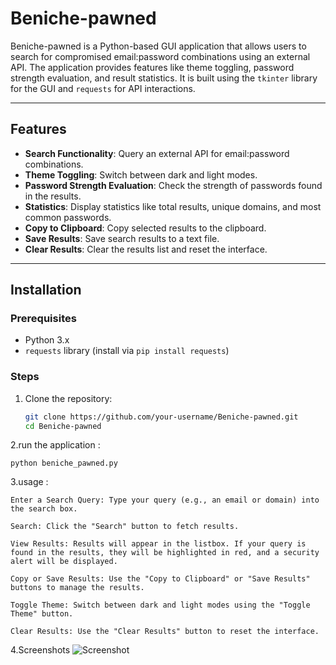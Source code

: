 # Beniche-pawned

Beniche-pawned is a Python-based GUI application that allows users to search for compromised email:password combinations using an external API. The application provides features like theme toggling, password strength evaluation, and result statistics. It is built using the `tkinter` library for the GUI and `requests` for API interactions.

---

## Features

- **Search Functionality**: Query an external API for email:password combinations.
- **Theme Toggling**: Switch between dark and light modes.
- **Password Strength Evaluation**: Check the strength of passwords found in the results.
- **Statistics**: Display statistics like total results, unique domains, and most common passwords.
- **Copy to Clipboard**: Copy selected results to the clipboard.
- **Save Results**: Save search results to a text file.
- **Clear Results**: Clear the results list and reset the interface.

---

## Installation

### Prerequisites

- Python 3.x
- `requests` library (install via `pip install requests`)

### Steps

1. Clone the repository:
   ```bash
   git clone https://github.com/your-username/Beniche-pawned.git
   cd Beniche-pawned
2.run the application :

    python beniche_pawned.py
3.usage :

    Enter a Search Query: Type your query (e.g., an email or domain) into the search box.

    Search: Click the "Search" button to fetch results.

    View Results: Results will appear in the listbox. If your query is found in the results, they will be highlighted in red, and a security alert will be displayed.

    Copy or Save Results: Use the "Copy to Clipboard" or "Save Results" buttons to manage the results.

    Toggle Theme: Switch between dark and light modes using the "Toggle Theme" button.

    Clear Results: Use the "Clear Results" button to reset the interface.

   4.Screenshots
   ![Screenshot](beniche-pawned.png)
